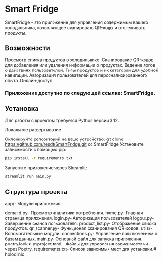 # Smart Fridge 
SmartFridge - это приложение для управления содержимым вашего холодильника, позволяющее сканировать QR-коды и отслеживать продукты.

## Возможности

Просмотр списка продуктов в холодильнике.
Сканирование QR-кодов для добавления или удаления информации о продуктах.
Ведение логов о действиях пользователей.
Типы продуктов и их категории для удобной навигации.
Авторизация пользователей для персонализированного опыта.
Онлайн-доступ

### Приложение доступно по следующей ссылке: SmartFridge.

## Установка

Для работы с проектом требуется Python версии 3.12.

Локальное развертывание

Склонируйте репозиторий на ваше устройство:
git clone https://github.com/resdt/SmartFridge.git
cd SmartFridge
Установите зависимости с помощью pip:
```bash
pip install -r requirements.txt
```
Запустите приложение через Streamlit:
```bash
streamlit run main.py
```

## Структура проекта

app/- Модули приложения:

demand.py- Просмотр аналитики потребления. 
home.py- Главная страница приложения. 
login.py- Авторизация пользователей 
logout.py- Завершение сеанса пользователя. 
product_list.py- Отображение списка продуктов. 
qr_scanner.py- Функционал сканирования QR-кодов. 
utils/- Вспомогательные модули: 
connections.py- Управление подключением к базам данных. 
main.py- Основной файл для запуска приложения. 
poetry.lock и pyproject.toml - Файлы для управления зависимостями через Poetry. 
requirements.txt- Список зависимых мест для установки.# holodilnic 
